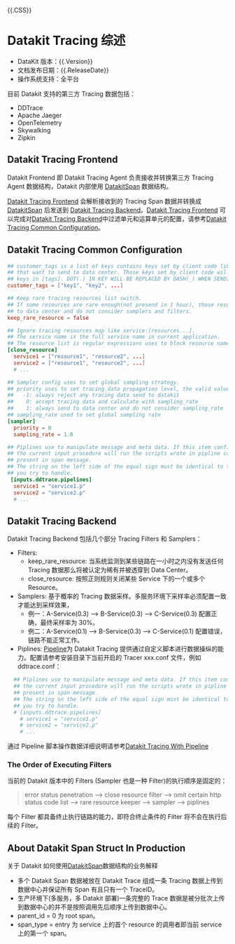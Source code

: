 {{.CSS}}
# Datakit Tracing 综述

- DataKit 版本：{{.Version}}
- 文档发布日期：{{.ReleaseDate}}
- 操作系统支持：全平台

目前 Datakit 支持的第三方 Tracing 数据包括：

- DDTrace
- Apache Jaeger
- OpenTelemetry
- Skywalking
- Zipkin

## Datakit Tracing Frontend

Datakit Frontend 即 Datakit Tracing Agent 负责接收并转换第三方 Tracing Agent 数据结构，Datakit 内部使用 [DatakitSpan](datakit-tracing-struct) 数据结构。

[Datakit Tracing Frontend](#Datakit-Tracing-Frontend) 会解析接收到的 Tracing Span 数据并转换成 [DatakitSpan](datakit-tracing-struct) 后发送到 [Datakit Tracing Backend](#datakit-tracing-backend)。[Datakit Tracing Frontend](#Datakit-Tracing-Frontend) 可以完成对[Datakit Tracing Backend](#datakit-tracing-backend)中过滤单元和运算单元的配置，请参考[Datakit Tracing Common Configuration](#Datakit-Tracing-Common-Configuration)。

## Datakit Tracing Common Configuration

```toml
## customer_tags is a list of keys contains keys set by client code like span.SetTag(key, value)
## that want to send to data center. Those keys set by client code will take precedence over
## keys in [tags]. DOT(.) IN KEY WILL BE REPLACED BY DASH(_) WHEN SENDING.
customer_tags = ["key1", "key2", ...]

## Keep rare tracing resources list switch.
## If some resources are rare enough(not presend in 1 hour), those resource will always send
## to data center and do not consider samplers and filters.
keep_rare_resource = false

## Ignore tracing resources map like service:[resources...].
## The service name is the full service name in current application.
## The resource list is regular expressions uses to block resource names.
[close_resource]
  service1 = ["resource1", "resource2", ...]
  service2 = ["resource1", "resource2", ...]
  # ...

## Sampler config uses to set global sampling strategy.
## priority uses to set tracing data propagation level, the valid values are -1, 0, 1
##   -1: always reject any tracing data send to datakit
##    0: accept tracing data and calculate with sampling_rate
##    1: always send to data center and do not consider sampling_rate
## sampling_rate used to set global sampling rate
[sampler]
  priority = 0
  sampling_rate = 1.0

## Piplines use to manipulate message and meta data. If this item configured right then
## the current input procedure will run the scripts wrote in pipline config file against the data
## present in span message.
## The string on the left side of the equal sign must be identical to the service name that
## you try to handle.
 [inputs.ddtrace.pipelines]
  service1 = "service1.p"
  service2 = "service2.p"
  # ...
```

## Datakit Tracing Backend

Datakit Tracing Backend 包括几个部分 Tracing <!--Statistics,--> Filters 和 Samplers：

<!-- - Tracing Statistics: 统计 Tracing 链路上的业务状态，例如：访问耗时，错误率等。 -->

- Filters:
  - keep_rare_resource: 当系统监测到某些链路在一小时之内没有发送任何 Tracing 数据那么将被认定为稀有并被透穿到 Data Center。
  - close_resource: 按照正则规则关闭某些 Service 下的一个或多个 Resource。
- Samplers: 基于概率的 Tracing 数据采样。多服务环境下采样率必须配置一致才能达到采样效果，
  - 例一：A-Service(0.3) --> B-Service(0.3) --> C-Service(0.3) 配置正确，最终采样率为 30%。
  - 例二：A-Service(0.1) --> B-Service(0.3) --> C-Service(0.1) 配置错误，链路不能正常工作。
- Piplines: [Pipeline](pipeline)为 Datakit Tracing 提供通过自定义脚本进行数据操纵的能力。配置请参考安装目录下当前开启的 Tracer xxx.conf 文件，例如 ddtrace.conf：

```toml
  ## Piplines use to manipulate message and meta data. If this item configured right then
  ## the current input procedure will run the scripts wrote in pipline config file against the data
  ## present in span message.
  ## The string on the left side of the equal sign must be identical to the service name that
  ## you try to handle.
  # [inputs.ddtrace.pipelines]
    # service1 = "service1.p"
    # service2 = "service2.p"
    # ...
```

通过 Pipeline 脚本操作数据详细说明请参考[Datakit Tracing With Pipeline](datakit-tracing-pl)

### The Order of Executing Filters

当前的 Datakit 版本中的 Filters (Sampler 也是一种 Filter)的执行顺序是固定的：

> error status penetration --> close resource filter --> omit certain http status code list --> rare resource keeper --> sampler --> piplines

每个 Filter 都具备终止执行链路的能力，即符合终止条件的 Filter 将不会在执行后续的 Filter。

## About Datakit Span Struct In Production

关于 Datakit 如何使用[DatakitSpan](datakit-tracing-struct)数据结构的业务解释

- 多个 Datakit Span 数据被放在 Datakit Trace 组成一条 Tracing 数据上传到数据中心并保证所有 Span 有且只有一个 TraceID。
- 生产环境下(多服务，多 Datakit 部署)一条完整的 Trace 数据是被分批次上传到数据中心的并不是按照调用先后顺序上传到数据中心。
- parent_id = 0 为 root span。
- span_type = entry 为 service 上的首个 resource 的调用者即当前 service 上的第一个 span。
